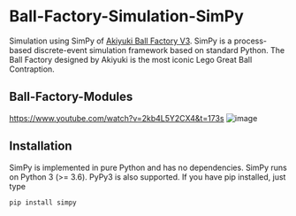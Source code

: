 # Ball-Factory-Simulation-SimPy
Simulation using SimPy of [Akiyuki Ball Factory V3](https://www.youtube.com/watch?v=2kb4L5Y2CX4&t=218s). SimPy is a process-based discrete-event simulation framework based on standard Python. The Ball Factory designed by Akiyuki is the most iconic Lego Great Ball Contraption.

## Ball-Factory-Modules
https://www.youtube.com/watch?v=2kb4L5Y2CX4&t=173s
![image](https://user-images.githubusercontent.com/92966346/140264282-7c9b8a48-b15c-4483-a7b0-b1c014dfcc69.png)



## Installation
SimPy is implemented in pure Python and has no dependencies. SimPy runs on Python 3 (>= 3.6). PyPy3 is also supported. If you have pip installed, just type
```
pip install simpy
```
